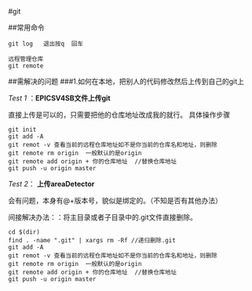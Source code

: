 #git

##常用命令
```
git log   退出按q  回车
```

```
远程管理仓库
git remote 

```







##需解决的问题
###1.如何在本地，把别人的代码修改然后上传到自己的git上

*Test 1* ：**EPICSV4SB文件上传git**

直接上传是可以的，只需要把他的仓库地址改成我的就行。 
具体操作步骤

```
git init 
git add -A
git remot -v 查看当前的远程仓库地址如不是你当前的仓库名和地址，则删除
git remote rm origin  一般默认的是origin
git remote add origin + 你的仓库地址  //替换仓库地址
git push -u origin master

```


*Test 2*： **上传areaDetector**


会有问题，本身有@+版本号，貌似是绑定的。（不知是否有其他办法）

间接解决办法：：将主目录或者子目录中的.git文件直接删除。



```
cd $(dir)
find . -name ".git" | xargs rm -Rf //递归删除.git
git add -A
git remot -v 查看当前的远程仓库地址如不是你当前的仓库名和地址，则删除
git remote rm origin  一般默认的是origin
git remote add origin + 你的仓库地址  //替换仓库地址
git push -u origin master

